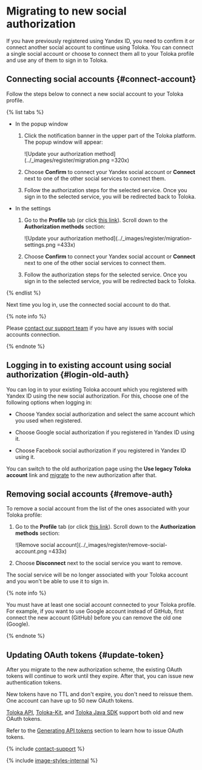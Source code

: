 # Migrating to new social authorization

If you have previously registered using Yandex ID, you need to confirm it or connect another social account to continue using Toloka. You can connect a single social account or choose to connect them all to your Toloka profile and use any of them to sign in to Toloka.

## Connecting social accounts {#connect-account}

Follow the steps below to connect a new social account to your Toloka profile.

{% list tabs %}

- In the popup window

  1. Click the notification banner in the upper part of the Toloka platform. The popup window will appear:

      ![Update your authorization method](../_images/register/migration.png =320x)

  1. Choose **Confirm** to connect your Yandex social account or **Connect** next to one of the other social services to connect them.

  1. Follow the authorization steps for the selected service. Once you sign in to the selected service, you will be redirected back to Toloka.

- In the settings

  1. Go to the **Profile** tab (or click [this link](https://platform.toloka.ai/requester/profile)). Scroll down to the **Authorization methods** section:

      ![Update your authorization method](../_images/register/migration-settings.png =433x)

  1. Choose **Confirm** to connect your Yandex social account or **Connect** next to one of the other social services to connect them.

  1. Follow the authorization steps for the selected service. Once you sign in to the selected service, you will be redirected back to Toloka.

{% endlist %}

Next time you log in, use the connected social account to do that.

{% note info %}

Please [contact our support team](../troubleshooting/support.md) if you have any issues with social accounts connection.

{% endnote %}

## Logging in to existing account using social authorization {#login-old-auth}

You can log in to your existing Toloka account which you registered with Yandex ID using the new social authorization. For this, choose one of the following options when logging in:

- Choose Yandex social authorization and select the same account which you used when registered.

- Choose Google social authorization if you registered in Yandex ID using it.

- Choose Facebook social authorization if you registered in Yandex ID using it.

You can switch to the old authorization page using the **Use legacy Toloka account** link and [migrate](#connect-account) to the new authorization after that.

## Removing social accounts {#remove-auth}

To remove a social account from the list of the ones associated with your Toloka profile:

1. Go to the **Profile** tab (or click [this link](https://platform.toloka.ai/requester/profile)). Scroll down to the **Authorization methods** section:

    ![Remove social account](../_images/register/remove-social-account.png =433x)

1. Choose **Disconnect** next to the social service you want to remove.

The social service will be no longer associated with your Toloka account and you won't be able to use it to sign in.

{% note info %}

You must have at least one social account connected to your Toloka profile. For example, if you want to use Google account instead of GitHub, first connect the new account (GitHub) before you can remove the old one (Google).

{% endnote %}

## Updating OAuth tokens {#update-token}

After you migrate to the new authorization scheme, the existing OAuth tokens will continue to work until they expire. After that, you can issue new authentication tokens.

New tokens have no TTL and don't expire, you don't need to reissue them. One account can have up to 50 new OAuth tokens.

[Toloka API](../../api/index.md), [Toloka-Kit](../../toloka-kit/index.md), and [Toloka Java SDK](https://github.com/toloka/toloka-java-sdk/) support both old and new OAuth tokens.

Refer to the [Generating API tokens](api-token.md) section to learn how to issue OAuth tokens.

{% include [contact-support](../_includes/contact-support.md) %}

{% include [image-styles-internal](../../../_includes/image-styles-internal.md) %}
